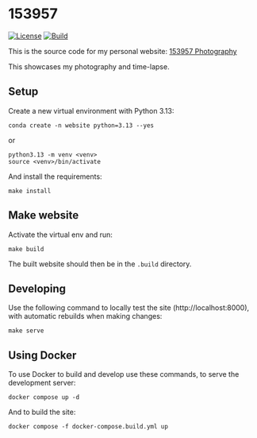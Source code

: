 # 153957

[![License](https://img.shields.io/github/license/153957/153957)](https://github.com/153957/153957/blob/main/LICENSE)
[![Build](https://img.shields.io/github/actions/workflow/status/153957/153957/tests.yml?branch=main)](https://github.com/153957/153957/actions)

This is the source code for my personal website:
[153957 Photography](https://arne.delaat.net)

This showcases my photography and time-lapse.


## Setup

Create a new virtual environment with Python 3.13:

    conda create -n website python=3.13 --yes

or 

    python3.13 -m venv <venv>
    source <venv>/bin/activate

And install the requirements:

    make install


## Make website

Activate the virtual env and run:

    make build

The built website should then be in the `.build` directory.


## Developing

Use the following command to locally test the site (http://localhost:8000),
with automatic rebuilds when making changes:

    make serve


## Using Docker

To use Docker to build and develop use these commands, to serve the
development server:

    docker compose up -d

And to build the site:

    docker compose -f docker-compose.build.yml up
